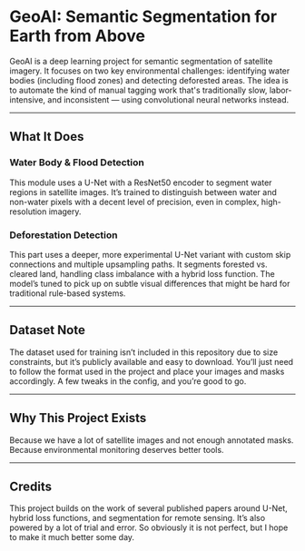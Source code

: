 # GeoAI: Semantic Segmentation for Earth from Above

GeoAI is a deep learning project for semantic segmentation of satellite imagery. It focuses on two key environmental challenges: identifying water bodies (including flood zones) and detecting deforested areas. The idea is to automate the kind of manual tagging work that's traditionally slow, labor-intensive, and inconsistent — using convolutional neural networks instead.

---

## What It Does

### Water Body & Flood Detection  
This module uses a U-Net with a ResNet50 encoder to segment water regions in satellite images. It’s trained to distinguish between water and non-water pixels with a decent level of precision, even in complex, high-resolution imagery.

### Deforestation Detection  
This part uses a deeper, more experimental U-Net variant with custom skip connections and multiple upsampling paths. It segments forested vs. cleared land, handling class imbalance with a hybrid loss function. The model’s tuned to pick up on subtle visual differences that might be hard for traditional rule-based systems.

---

## Dataset Note

The dataset used for training isn’t included in this repository due to size constraints, but it’s publicly available and easy to download. You’ll just need to follow the format used in the project and place your images and masks accordingly. A few tweaks in the config, and you’re good to go.

---

## Why This Project Exists

Because we have a lot of satellite images and not enough annotated masks.  
Because environmental monitoring deserves better tools.  

---

## Credits

This project builds on the work of several published papers around U-Net, hybrid loss functions, and segmentation for remote sensing. It’s also powered by a lot of trial and error. So obviously it is not perfect, but I hope to make it much better some day.


